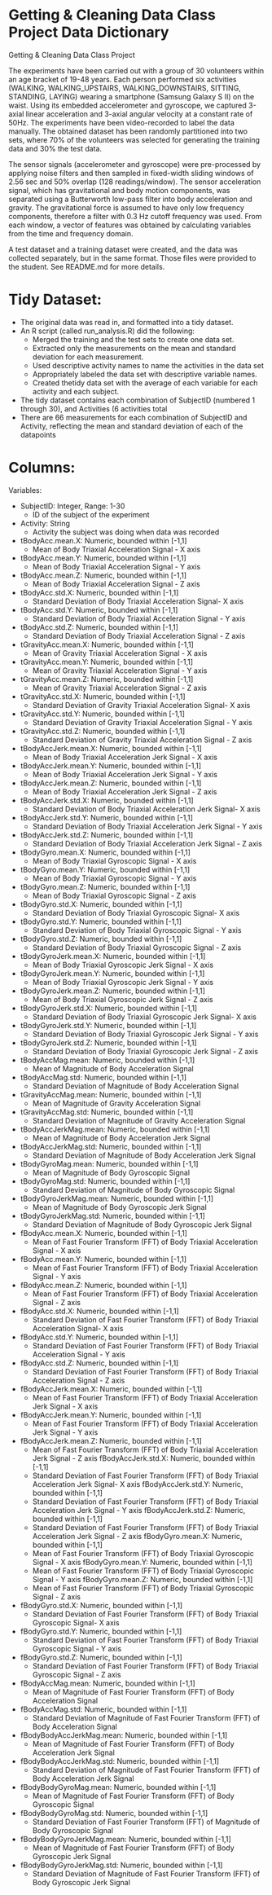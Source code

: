 Getting & Cleaning Data Class Project Data Dictionary
=====================================================

Getting &amp; Cleaning Data Class Project

The experiments have been carried out with a group of 30 volunteers within an age bracket of 19-48 years. Each person performed six activities (WALKING, WALKING_UPSTAIRS, WALKING_DOWNSTAIRS, SITTING, STANDING, LAYING) wearing a smartphone (Samsung Galaxy S II) on the waist. Using its embedded accelerometer and gyroscope, we captured 3-axial linear acceleration and 3-axial angular velocity at a constant rate of 50Hz. The experiments have been video-recorded to label the data manually. The obtained dataset has been randomly partitioned into two sets, where 70% of the volunteers was selected for generating the training data and 30% the test data. 

The sensor signals (accelerometer and gyroscope) were pre-processed by applying noise filters and then sampled in fixed-width sliding windows of 2.56 sec and 50% overlap (128 readings/window). The sensor acceleration signal, which has gravitational and body motion components, was separated using a Butterworth low-pass filter into body acceleration and gravity. The gravitational force is assumed to have only low frequency components, therefore a filter with 0.3 Hz cutoff frequency was used. From each window, a vector of features was obtained by calculating variables from the time and frequency domain. 

A test dataset and a training dataset were created, and the data was collected separately, but in the same format.  Those files were provided to the student.  See README.md for more details.  

Tidy Dataset:
==============
- The original data was read in, and formatted into a tidy dataset.  
- An R script (called run_analysis.R) did the following:
  - Merged the training and the test sets to create one data set.
  - Extracted only the measurements on the mean and standard deviation for each measurement. 
  - Used descriptive activity names to name the activities in the data set
  - Appropriately labeled the data set with descriptive variable names. 
  - Created thetidy data set with the average of each variable for each activity and each subject. 
- The tidy dataset contains each combination of SubjectID (numbered 1 through 30), and Activities (6 activities total
- There are 66 measurements for each combination of SubjectID and Activity, reflecting the mean and standard deviation of each of the datapoints


Columns:
========
Variables:  

- SubjectID: Integer, Range: 1-30	
    - ID of the subject of the experiment
- Activity: String	
    - Activity the subject was doing when data was recorded
- tBodyAcc.mean.X: Numeric, bounded within [-1,1]
    - Mean of Body Triaxial Acceleration Signal - X axis
- tBodyAcc.mean.Y: Numeric, bounded within [-1,1]
    - Mean of Body Triaxial Acceleration Signal - Y axis
- tBodyAcc.mean.Z: Numeric, bounded within [-1,1]	
    - Mean of Body Triaxial Acceleration Signal - Z axis
- tBodyAcc.std.X: Numeric, bounded within [-1,1]	
    - Standard Deviation of Body Triaxial Acceleration Signal- X axis
- tBodyAcc.std.Y: Numeric, bounded within [-1,1]	
    - Standard Deviation of  Body Triaxial Acceleration Signal - Y axis
- tBodyAcc.std.Z: Numeric, bounded within [-1,1]	
    - Standard Deviation of Body Triaxial Acceleration Signal - Z axis
- tGravityAcc.mean.X: Numeric, bounded within [-1,1]	
    - Mean of Gravity Triaxial Acceleration Signal - X axis
- tGravityAcc.mean.Y: Numeric, bounded within [-1,1]	
    - Mean of Gravity Triaxial Acceleration Signal - Y axis
- tGravityAcc.mean.Z: Numeric, bounded within [-1,1]	
    - Mean of Gravity Triaxial Acceleration Signal - Z axis
- tGravityAcc.std.X: Numeric, bounded within [-1,1]	
    - Standard Deviation of Gravity Triaxial Acceleration Signal- X axis
- tGravityAcc.std.Y: Numeric, bounded within [-1,1]	
    - Standard Deviation of  Gravity Triaxial Acceleration Signal - Y axis
- tGravityAcc.std.Z: Numeric, bounded within [-1,1]	
    - Standard Deviation of Gravity Triaxial Acceleration Signal - Z axis
- tBodyAccJerk.mean.X: Numeric, bounded within [-1,1]	
    - Mean of Body Triaxial Acceleration Jerk Signal - X axis
- tBodyAccJerk.mean.Y: Numeric, bounded within [-1,1]	
    - Mean of Body Triaxial Acceleration Jerk Signal - Y axis
- tBodyAccJerk.mean.Z: Numeric, bounded within [-1,1]	
    - Mean of Body Triaxial Acceleration Jerk Signal - Z axis
- tBodyAccJerk.std.X: Numeric, bounded within [-1,1]	
    - Standard Deviation of Body Triaxial Acceleration Jerk Signal- X axis
- tBodyAccJerk.std.Y: Numeric, bounded within [-1,1]	
    - Standard Deviation of  Body Triaxial Acceleration Jerk Signal - Y axis
- tBodyAccJerk.std.Z: Numeric, bounded within [-1,1]	
    - Standard Deviation of Body Triaxial Acceleration Jerk Signal - Z axis
- tBodyGyro.mean.X: Numeric, bounded within [-1,1]	
    - Mean of Body Triaxial Gyroscopic Signal - X axis
- tBodyGyro.mean.Y: Numeric, bounded within [-1,1]	
    - Mean of Body Triaxial Gyroscopic Signal - Y axis
- tBodyGyro.mean.Z: Numeric, bounded within [-1,1]	
    - Mean of Body Triaxial Gyroscopic Signal - Z axis
- tBodyGyro.std.X: Numeric, bounded within [-1,1]	
    - Standard Deviation of Body Triaxial Gyroscopic Signal- X axis
- tBodyGyro.std.Y: Numeric, bounded within [-1,1]	
    - Standard Deviation of  Body Triaxial Gyroscopic Signal - Y axis
- tBodyGyro.std.Z: Numeric, bounded within [-1,1]	
    - Standard Deviation of Body Triaxial Gyroscopic Signal - Z axis
- tBodyGyroJerk.mean.X: Numeric, bounded within [-1,1]	
    - Mean of Body Triaxial Gyroscopic Jerk Signal - X axis
- tBodyGyroJerk.mean.Y: Numeric, bounded within [-1,1]	
    - Mean of Body Triaxial Gyroscopic Jerk Signal - Y axis
- tBodyGyroJerk.mean.Z: Numeric, bounded within [-1,1]	
    - Mean of Body Triaxial Gyroscopic Jerk Signal - Z axis
- tBodyGyroJerk.std.X: Numeric, bounded within [-1,1]	
    - Standard Deviation of Body Triaxial Gyroscopic Jerk Signal- X axis
- tBodyGyroJerk.std.Y: Numeric, bounded within [-1,1]	
    - Standard Deviation of  Body Triaxial Gyroscopic Jerk Signal - Y axis
- tBodyGyroJerk.std.Z: Numeric, bounded within [-1,1]	
    - Standard Deviation of Body Triaxial Gyroscopic Jerk Signal - Z axis
- tBodyAccMag.mean: Numeric, bounded within [-1,1]	
    - Mean of Magnitude of Body Acceleration Signal
- tBodyAccMag.std: Numeric, bounded within [-1,1]	
    - Standard Deviation of Magnitude of Body Acceleration Signal
- tGravityAccMag.mean: Numeric, bounded within [-1,1]	
    - Mean of Magnitude of Gravity Acceleration Signal
- tGravityAccMag.std: Numeric, bounded within [-1,1]	
  - Standard Deviation of Magnitude of Gravity Acceleration Signal
- tBodyAccJerkMag.mean: Numeric, bounded within [-1,1]	
  - Mean of  Magnitude of Body  Acceleration Jerk Signal
- tBodyAccJerkMag.std: Numeric, bounded within [-1,1]	
    - Standard Deviation of Magnitude of Body Acceleration Jerk Signal
- tBodyGyroMag.mean: Numeric, bounded within [-1,1]	
    - Mean of Magnitude of Body Gyroscopic Signal
- tBodyGyroMag.std: Numeric, bounded within [-1,1]	
    - Standard Deviation of Magnitude of Body Gyroscopic Signal
- tBodyGyroJerkMag.mean: Numeric, bounded within [-1,1]
    - Mean of  Magnitude of Body Gyroscopic Jerk Signal
- tBodyGyroJerkMag.std: Numeric, bounded within [-1,1]	
    - Standard Deviation of Magnitude of Body Gyroscopic Jerk Signal
- fBodyAcc.mean.X: Numeric, bounded within [-1,1]	
    - Mean of Fast Fourier Transform (FFT) of Body Triaxial Acceleration Signal - X axis
- fBodyAcc.mean.Y: Numeric, bounded within [-1,1]	
    - Mean of Fast Fourier Transform (FFT) of Body Triaxial Acceleration Signal - Y axis
- fBodyAcc.mean.Z: Numeric, bounded within [-1,1]	
    - Mean of Fast Fourier Transform (FFT) of Body Triaxial Acceleration Signal - Z axis
- fBodyAcc.std.X: Numeric, bounded within [-1,1]	
    - Standard Deviation of Fast Fourier Transform (FFT) of Body Triaxial Acceleration Signal- X axis
- fBodyAcc.std.Y: Numeric, bounded within [-1,1]	
    - Standard Deviation of  Fast Fourier Transform (FFT) of Body Triaxial Acceleration Signal - Y axis
- fBodyAcc.std.Z: Numeric, bounded within [-1,1]	
    - Standard Deviation of Fast Fourier Transform (FFT) of Body Triaxial Acceleration Signal - Z axis
- fBodyAccJerk.mean.X: Numeric, bounded within [-1,1]	
    - Mean of Fast Fourier Transform (FFT) of Body Triaxial Acceleration Jerk Signal - X axis
- fBodyAccJerk.mean.Y: Numeric, bounded within [-1,1]	
    - Mean of Fast Fourier Transform (FFT) of Body Triaxial Acceleration Jerk Signal - Y axis
- fBodyAccJerk.mean.Z: Numeric, bounded within [-1,1]	
    - Mean of Fast Fourier Transform (FFT) of Body Triaxial Acceleration Jerk Signal - Z axis
fBodyAccJerk.std.X: Numeric, bounded within [-1,1]	
    - Standard Deviation of Fast Fourier Transform (FFT) of Body Triaxial Acceleration Jerk Signal- X axis
fBodyAccJerk.std.Y: Numeric, bounded within [-1,1]	
    - Standard Deviation of  Fast Fourier Transform (FFT) of Body Triaxial Acceleration Jerk Signal - Y axis
fBodyAccJerk.std.Z: Numeric, bounded within [-1,1]	
    - Standard Deviation of Fast Fourier Transform (FFT) of Body Triaxial Acceleration Jerk Signal - Z axis
fBodyGyro.mean.X: Numeric, bounded within [-1,1]	
    - Mean of Fast Fourier Transform (FFT) of Body Triaxial Gyroscopic Signal - X axis
fBodyGyro.mean.Y: Numeric, bounded within [-1,1]	
    - Mean of Fast Fourier Transform (FFT) of Body Triaxial Gyroscopic Signal - Y axis
fBodyGyro.mean.Z: Numeric, bounded within [-1,1]	
    - Mean of Fast Fourier Transform (FFT) of Body Triaxial Gyroscopic Signal - Z axis
- fBodyGyro.std.X: Numeric, bounded within [-1,1]	
    - Standard Deviation of Fast Fourier Transform (FFT) of Body Triaxial Gyroscopic Signal- X axis
- fBodyGyro.std.Y: Numeric, bounded within [-1,1]	
    - Standard Deviation of  Fast Fourier Transform (FFT) of Body Triaxial Gyroscopic Signal - Y axis
- fBodyGyro.std.Z: Numeric, bounded within [-1,1]	
    - Standard Deviation of Fast Fourier Transform (FFT) of Body Triaxial Gyroscopic Signal - Z axis
- fBodyAccMag.mean: Numeric, bounded within [-1,1]	
    - Mean of Magnitude of Fast Fourier Transform (FFT) of Body Acceleration Signal
- fBodyAccMag.std: Numeric, bounded within [-1,1]	
    - Standard Deviation of Magnitude of Fast Fourier Transform (FFT) of Body Acceleration Signal
- fBodyBodyAccJerkMag.mean: Numeric, bounded within [-1,1]	
    - Mean of Magnitude of Fast Fourier Transform (FFT) of Body Acceleration Jerk Signal
- fBodyBodyAccJerkMag.std: Numeric, bounded within [-1,1]	
    - Standard Deviation of Magnitude of Fast Fourier Transform (FFT) of Body Acceleration Jerk Signal
- fBodyBodyGyroMag.mean: Numeric, bounded within [-1,1]	
    - Mean of  Magnitude of Fast Fourier Transform (FFT) of Body Gyroscopic Signal
- fBodyBodyGyroMag.std: Numeric, bounded within [-1,1]	
    - Standard Deviation of Fast Fourier Transform (FFT) of Magnitude of Body Gyroscopic Signal
- fBodyBodyGyroJerkMag.mean: Numeric, bounded within [-1,1]	
    - Mean of Magnitude of Fast Fourier Transform (FFT) of Body Gyroscopic Jerk Signal
- fBodyBodyGyroJerkMag.std: Numeric, bounded within [-1,1]	
    - Standard Deviation of Magnitude of Fast Fourier Transform (FFT) of Body Gyroscopic Jerk Signal
